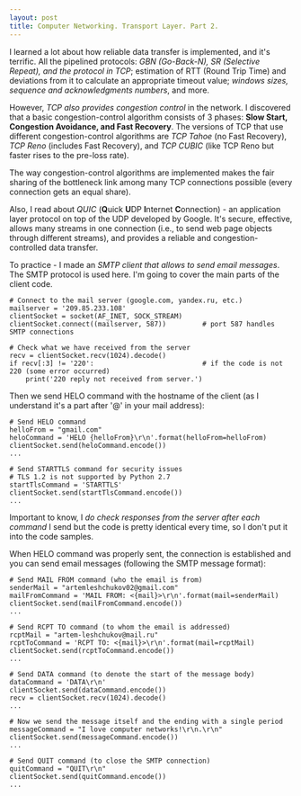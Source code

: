 ```yaml
---
layout: post
title: Computer Networking. Transport Layer. Part 2.
---
```


I learned a lot about how reliable data transfer is implemented, and it's terrific. All the pipelined protocols: *GBN (Go-Back-N), SR (Selective Repeat), and the protocol in TCP*; estimation of RTT (Round Trip Time) and deviations from it to calculate an appropriate timeout value; *windows sizes, sequence and acknowledgments numbers*, and more.

However, *TCP also provides congestion control* in the network. I discovered that a basic congestion-control algorithm consists of 3 phases: **Slow Start, Congestion Avoidance, and Fast Recovery**. The versions of TCP that use different congestion-control algorithms are *TCP Tahoe* (no Fast Recovery), *TCP Reno* (includes Fast Recovery), and *TCP CUBIC* (like TCP Reno but faster rises to the pre-loss rate). 

The way congestion-control algorithms are implemented makes the fair sharing of the bottleneck link among many TCP connections possible (every connection gets an equal share).

Also, I read about *QUIC* (**Q**uick **U**DP **I**nternet **C**onnection) - an application layer protocol on top of the UDP developed by Google. It's secure, effective, allows many streams in one connection (i.e., to send web page objects through different streams), and provides a reliable and congestion-controlled data transfer.

To practice - I made an *SMTP client that allows to send email messages*. The SMTP protocol is used here. I'm going to cover the main parts of the client code.
```
# Connect to the mail server (google.com, yandex.ru, etc.)
mailserver = '209.85.233.108' 	
clientSocket = socket(AF_INET, SOCK_STREAM)
clientSocket.connect((mailserver, 587))			# port 587 handles SMTP connections

# Check what we have received from the server
recv = clientSocket.recv(1024).decode() 
if recv[:3] != '220': 							# if the code is not 220 (some error occurred)
    print('220 reply not received from server.') 
``` 

Then we send HELO command with the hostname of the client (as I understand it's a part after '@' in your mail address):
```
# Send HELO command 
helloFrom = "gmail.com"
heloCommand = 'HELO {helloFrom}\r\n'.format(helloFrom=helloFrom) 
clientSocket.send(heloCommand.encode())
...

# Send STARTTLS command for security issues
# TLS 1.2 is not supported by Python 2.7
startTlsCommand = 'STARTTLS'
clientSocket.send(startTlsCommand.encode())
...
```
Important to know, I *do check responses from the server after each command* I send but the code is pretty identical every time, so I don't put it into the code samples.

When HELO command was properly sent, the connection is established and you can send email messages (following the SMTP message format):
```
# Send MAIL FROM command (who the email is from)
senderMail = "artemleshchukov02@gmail.com"
mailFromCommand = 'MAIL FROM: <{mail}>\r\n'.format(mail=senderMail)
clientSocket.send(mailFromCommand.encode())
...

# Send RCPT TO command (to whom the email is addressed)
rcptMail = "artem-leshchukov@mail.ru"  
rcptToCommand = 'RCPT TO: <{mail}>\r\n'.format(mail=rcptMail)
clientSocket.send(rcptToCommand.encode())
...

# Send DATA command (to denote the start of the message body)
dataCommand = 'DATA\r\n' 
clientSocket.send(dataCommand.encode()) 
recv = clientSocket.recv(1024).decode()
...

# Now we send the message itself and the ending with a single period
messageCommand = "I love computer networks!\r\n.\r\n" 
clientSocket.send(messageCommand.encode())
...

# Send QUIT command (to close the SMTP connection)
quitCommand = "QUIT\r\n" 
clientSocket.send(quitCommand.encode())
...
```

